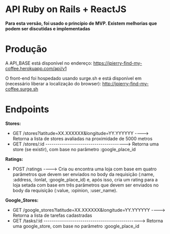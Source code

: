 # API Ruby on Rails + ReactJS

**Para esta versão, foi usado o princípio de MVP. Existem melhorias que podem ser discutidas e implementadas**

# Produção

A API_BASE está disponível no endereço:
https://jpierry-find-my-coffee.herokuapp.com/api/v1

O front-end foi hospedado usando surge.sh e está disponível em (necessário liberar a localização do browser):
http://jpierry-find-my-coffee.surge.sh


# Endpoints

**Stores:**
* GET /stores?latitude=XX.XXXXXX&longitude=YY.YYYYYY ----> Retorna a lista de stores avaliadas na proximidade de 5000 metros
* GET /stores/:id ---------------------------------------> Retorna uma store (se existir), com base no parâmetro :google_place_id

**Ratings:**
* POST /ratings ----> Cria ou encontra uma loja com base em quatro parâmetros que devem ser enviados no body da requisição (:name, :address, :lonlat, :google_place_id) e, após isso, cria um rating para a loja setada com base em três parâmetros que devem ser enviados no body da requisição (:value, :opinion, :user_name).

**Google_Stores:**
* GET /google_stores?latitude=XX.XXXXXX&longitude=YY.YYYYYY ----> Retorna a lista de tarefas cadastradas
* GET /tasks/:id -----------------------------------------------> Retorna uma google_store, com base no parâmetro :google_place_id
